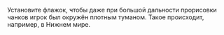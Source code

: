 Установите флажок, чтобы даже при большой дальности прорисовки чанков игрок был окружён плотным туманом. Такое происходит, например, в Нижнем мире.
